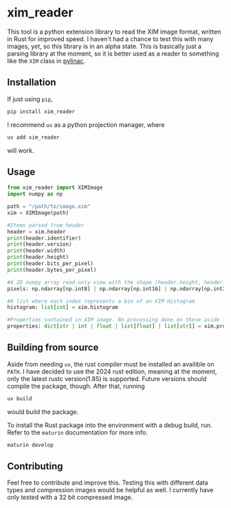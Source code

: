 # xim_reader
This tool is a python extension library to read the XIM image format, written in Rust for improved speed. I haven't had a chance to test this with many images, yet, so this library is in an alpha state. This is basically just a parsing library at the moment, so it is better used as a reader to something like the `XIM` class in [pylinac](https://github.com/jrkerns/pylinac).

## Installation

If just using `pip`,
```bash
pip install xim_reader

```
I recommend `uv` as a python projection manager, where
```bash
uv add xim_reader
```
will work.



## Usage
```python
from xim_reader import XIMImage
import numpy as np

path = "/path/to/image.xim"
xim = XIMImage(path)

#Items parsed from header
header = xim.header
print(header.identifier)
print(header.version)
print(header.width)
print(header.height)
print(header.bits_per_pixel)
print(header.bytes_per_pixel)

#A 2D numpy array read-only view with the shape (header.height, header.width) representing the image
pixels: np.ndarray[np.int8] | np.ndarray[np.int16] | np.ndarray[np.int32] | np.ndarray[np.int64] = xim.numpy

#A list where each index represents a bin of an XIM Histogram
histogram: list[int] = xim.histogram

#Properties contained in XIM image. No processing done on these aside from reading them into a dictionary.
properties: dict[str | int | float | list[float] | list[str]] = xim.properties

```

## Building from source
Aside from needing `uv`, the rust compiler must be installed an availible on `PATH`. I have decided to use the 2024 rust edition, meaning at the moment, only the latest rustc version(1.85) is supported. Future versions should compile the package, though. 
After that, running 
```bash
uv build
```
would build the package.

To install the Rust package into the environment with a debug build, run. Refer to the `maturin` documentation for more info.
```bash
maturin develop
```

## Contributing
Feel free to contribute and improve this. Testing this with different data types and compression images would be helpful as well. I currently have only tested with a 32 bit compressed image.
